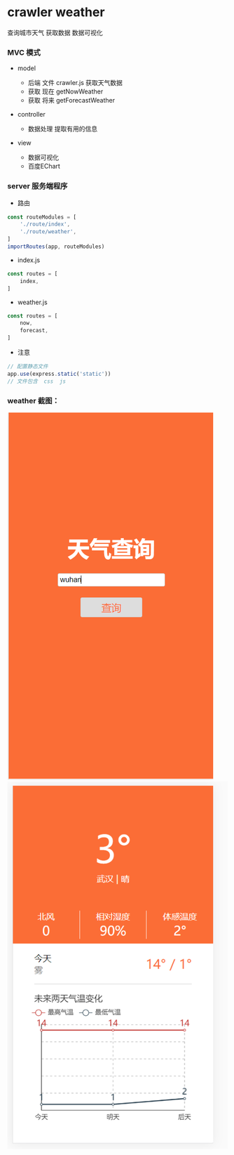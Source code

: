 # crawler weather

 查询城市天气 获取数据  数据可视化

### MVC 模式
- model
    - 后端 文件 crawler.js 获取天气数据 
    - 获取 现在 getNowWeather
    - 获取 将来 getForecastWeather
    
- controller  
    - 数据处理 提取有用的信息
    
- view    
    - 数据可视化
    - 百度EChart
 
 
### server 服务端程序

- 路由 
```javascript
const routeModules = [
    './route/index',
    './route/weather',
]
importRoutes(app, routeModules)
```
- index.js
```javascript
const routes = [
    index,
]
```
- weather.js
```javascript
const routes = [
    now,
    forecast,
]
```

-  注意

 ```javascript
// 配置静态文件
app.use(express.static('static'))
// 文件包含  css  js
```

 
###  weather 截图：

![search_photo](wuhan.search.png)
![weather_photo](wuhan.weather.png)

